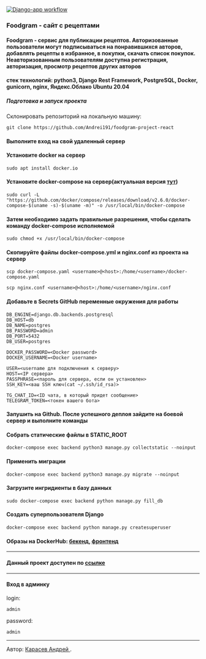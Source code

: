 [![Django-app workflow](https://github.com/Andrei191/foodgram-project-react/actions/workflows/main.yml/badge.svg)](https://github.com/Andrei191/foodgram-project-react/actions/workflows/main.yml)

### Foodgram - сайт с рецептами

#### Foodgram - сервис для публикации рецептов. Авторизованные пользователи могут подписываться на понравившихся авторов, добавлять рецепты в избранное, в покупки, скачать список покупок. Неавторизованным пользователям доступна регистрация, авторизация, просмотр рецептов других авторов

#### стек технологий: python3, Django Rest Framework, PostgreSQL,  Docker, gunicorn, nginx, Яндекс.Облако Ubuntu 20.04

##### Подготовка и запуск проекта

Склонировать репозиторий на локальную машину:

```
git clone https://github.com/Andrei191/foodgram-project-react
```

#### Выполните вход на свой удаленный сервер

#### Установите docker на сервер

```
sudo apt install docker.io 
```

#### Установите docker-compose на сервер(актуальная версия [тут](https://github.com/docker/compose/releases))

```
sudo curl -L "https://github.com/docker/compose/releases/download/v2.6.0/docker-compose-$(uname -s)-$(uname -m)" -o /usr/local/bin/docker-compose
```

#### Затем необходимо задать правильные разрешения, чтобы сделать команду docker-compose исполняемой

```
sudo chmod +x /usr/local/bin/docker-compose
```

#### Скопируйте файлы docker-compose.yml и nginx.conf из проекта на сервер

```
scp docker-compose.yaml <username>@<host>:/home/<username>/docker-compose.yaml
```

```
scp nginx.conf <username>@<host>:/home/<username>/nginx.conf
```

#### Добавьте в Secrets GitHub переменные окружения для работы

```
DB_ENGINE=django.db.backends.postgresql
DB_HOST=db
DB_NAME=postgres
DB_PASSWORD=admin
DB_PORT=5432
DB_USER=postgres

DOCKER_PASSWORD=<Docker password>
DOCKER_USERNAME=<Docker username>

USER=<username для подключения к серверу>
HOST=<IP сервера>
PASSPHRASE=<пароль для сервера, если он установлен>
SSH_KEY=<ваш SSH ключ(cat ~/.ssh/id_rsa)>

TG_CHAT_ID=<ID чата, в который придет сообщение>
TELEGRAM_TOKEN=<токен вашего бота>
```

#### Запушить на Github. После успешного деплоя зайдите на боевой сервер и выполните команды

#### Собрать статические файлы в STATIC_ROOT

```
docker-compose exec backend python3 manage.py collectstatic --noinput
```

#### Применить миграции

```
docker-compose exec backend python3 manage.py migrate --noinput
```

#### Загрузите ингридиенты в базу данных

```
sudo docker-compose exec backend python manage.py fill_db
```

#### Создать суперпользователя Django

```
docker-compose exec backend python manage.py createsuperuser
```

#### Образы на DockerHub: [бекенд](https://hub.docker.com/repository/docker/andrei191000/foodgram_backend), [фронтенд](https://hub.docker.com/repository/docker/andrei191000/foodgram_frontend)

---

#### Данный проект доступен по [ссылке](http://84.201.138.122/)

---

#### Вход в админку

login:

```
admin
```

password:

```
admin
```

---

Автор:
<a href="https://github.com/Andrei191"> Карасев Андрей </a>.
